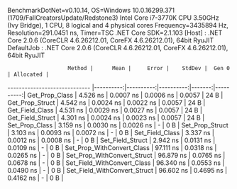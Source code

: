 
BenchmarkDotNet=v0.10.14, OS=Windows 10.0.16299.371 (1709/FallCreatorsUpdate/Redstone3)
Intel Core i7-3770K CPU 3.50GHz (Ivy Bridge), 1 CPU, 8 logical and 4 physical cores
Frequency=3435894 Hz, Resolution=291.0451 ns, Timer=TSC
.NET Core SDK=2.1.103
  [Host]     : .NET Core 2.0.6 (CoreCLR 4.6.26212.01, CoreFX 4.6.26212.01), 64bit RyuJIT
  DefaultJob : .NET Core 2.0.6 (CoreCLR 4.6.26212.01, CoreFX 4.6.26212.01), 64bit RyuJIT


                       Method |      Mean |     Error |    StdDev |  Gen 0 | Allocated |
----------------------------- |----------:|----------:|----------:|-------:|----------:|
               Get_Prop_Class |  4.526 ns | 0.0007 ns | 0.0006 ns | 0.0057 |      24 B |
              Get_Prop_Struct |  4.542 ns | 0.0024 ns | 0.0022 ns | 0.0057 |      24 B |
              Get_Field_Class |  4.531 ns | 0.0029 ns | 0.0027 ns | 0.0057 |      24 B |
             Get_Field_Struct |  4.301 ns | 0.0024 ns | 0.0023 ns | 0.0057 |      24 B |
               Set_Prop_Class |  3.159 ns | 0.0030 ns | 0.0026 ns |      - |       0 B |
              Set_Prop_Struct |  3.103 ns | 0.0093 ns | 0.0072 ns |      - |       0 B |
              Set_Field_Class |  3.337 ns | 0.0012 ns | 0.0008 ns |      - |       0 B |
             Set_Field_Struct |  2.942 ns | 0.0131 ns | 0.0109 ns |      - |       0 B |
   Set_Prop_WithConvert_Class | 97.111 ns | 0.0318 ns | 0.0265 ns |      - |       0 B |
  Set_Prop_WithConvert_Struct | 96.879 ns | 0.0765 ns | 0.0678 ns |      - |       0 B |
  Set_Field_WithConvert_Class | 96.340 ns | 0.0553 ns | 0.0490 ns |      - |       0 B |
 Set_Field_WithConvert_Struct | 96.602 ns | 0.4695 ns | 0.4162 ns |      - |       0 B |
